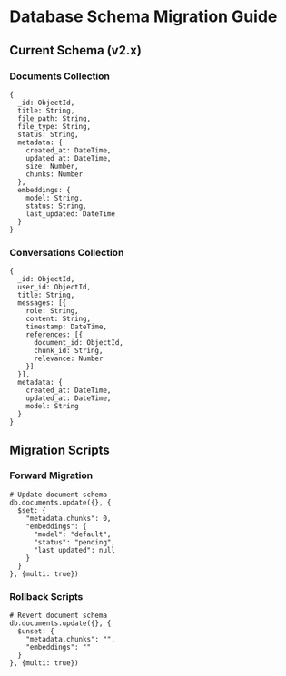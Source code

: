 # Database Schema Migration Guide

## Current Schema (v2.x)

### Documents Collection
    {
      _id: ObjectId,
      title: String,
      file_path: String,
      file_type: String,
      status: String,
      metadata: {
        created_at: DateTime,
        updated_at: DateTime,
        size: Number,
        chunks: Number
      },
      embeddings: {
        model: String,
        status: String,
        last_updated: DateTime
      }
    }

### Conversations Collection
    {
      _id: ObjectId,
      user_id: ObjectId,
      title: String,
      messages: [{
        role: String,
        content: String,
        timestamp: DateTime,
        references: [{
          document_id: ObjectId,
          chunk_id: String,
          relevance: Number
        }]
      }],
      metadata: {
        created_at: DateTime,
        updated_at: DateTime,
        model: String
      }
    }

## Migration Scripts

### Forward Migration
    # Update document schema
    db.documents.update({}, {
      $set: {
        "metadata.chunks": 0,
        "embeddings": {
          "model": "default",
          "status": "pending",
          "last_updated": null
        }
      }
    }, {multi: true})

### Rollback Scripts
    # Revert document schema
    db.documents.update({}, {
      $unset: {
        "metadata.chunks": "",
        "embeddings": ""
      }
    }, {multi: true}) 